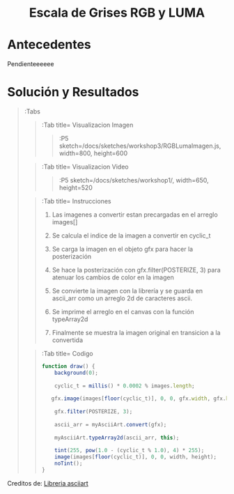 <script src="../sketches/workshop1/p5.min.js" /></script>
<script src="../sketches/workshop1/p5.asciiart.min.js" /></script>
<script src="../sketches/workshop1/p5.dom.min.js" /></script>
<script src="../sketches/workshop1/p5.sound.min.js" /></script>

<h1 align="center">Escala de Grises RGB y LUMA</h1>

# Antecedentes

Pendienteeeeee


# Soluci&oacute;n y Resultados

> :Tabs
> > :Tab title= Visualizacion Imagen
> > 
> > > :P5 sketch=/docs/sketches/workshop3/RGBLumaImagen.js, width=800, height=600
> > >
> >
>
> > :Tab title= Visualizacion Video
> > 
> > > :P5 sketch=/docs/sketches/workshop1/, width=650, height=520
>
> > :Tab title= Instrucciones
> > 
> > 1. Las imagenes a convertir estan precargadas en el arreglo images[]
> > 
> > 2. Se calcula el indice de la imagen a convertir en cyclic_t
> > 
> > 3. Se carga la imagen en el objeto gfx para hacer la posterizaci&oacute;n
> > 
> > 4. Se hace la posterizaci&oacute;n con gfx.filter(POSTERIZE, 3) para atenuar los cambios de color en la imagen
> > 
> > 5. Se convierte la imagen con la librer&iacute;a y se guarda en ascii_arr como un arreglo 2d de caracteres ascii.
> > 
> > 6. Se imprime el arreglo en el canvas con la funci&oacute;n typeArray2d
> > 
> > 7. Finalmente se muestra la imagen original en transicion a la convertida 
>
> > :Tab title= Codigo
> >
> > ``` js | asciiArtImages.js
> > function draw() {
> >     background(0);
> >     
> >     cyclic_t = millis() * 0.0002 % images.length;
> >     
> >    gfx.image(images[floor(cyclic_t)], 0, 0, gfx.width, gfx.height);
> >     
> >     gfx.filter(POSTERIZE, 3);
> >    
> >     ascii_arr = myAsciiArt.convert(gfx);
> >     
> >     myAsciiArt.typeArray2d(ascii_arr, this);
> >     
> >     tint(255, pow(1.0 - (cyclic_t % 1.0), 4) * 255);
> >     image(images[floor(cyclic_t)], 0, 0, width, height);
> >     noTint();
> > }
> > 
> > ```
> > 

Creditos de: [Libreria asciiart](https://www.tetoki.eu/asciiart/asciiart_stillimage.html)
